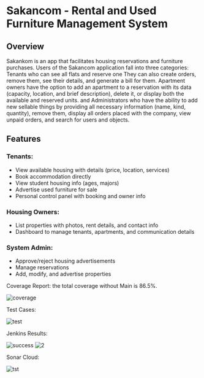 # Sakancom - Rental and Used Furniture Management System

## Overview

Sakankom is an app that facilitates housing reservations and furniture purchases. 
Users of the Sakancom application fall into three categories: Tenants who can see 
all flats and reserve one They can also create orders, remove them, see their 
details, and generate a bill for them. Apartment owners have the option to add an 
apartment to a reservation with its data (capacity, location, and brief description), 
delete it, or display both the available and reserved units. and Administrators who 
have the ability to add new sellable things by providing all necessary information 
(name, kind, quantity), remove them, display all orders placed with the company, 
view unpaid orders, and search for users and objects.

## Features

### Tenants:
- View available housing with details (price, location, services)
- Book accommodation directly
- View student housing info (ages, majors)
- Advertise used furniture for sale
- Personal control panel with booking and owner info

### Housing Owners:
- List properties with photos, rent details, and contact info
- Dashboard to manage tenants, apartments, and communication details

### System Admin:
- Approve/reject housing advertisements
- Manage reservations
- Add, modify, and advertise properties


Coverage Report: 
the total coverage without Main is 86.5%. 

![coverage](https://github.com/user-attachments/assets/7b732b5d-ed9c-4752-a259-870d0c20b953)

Test Cases:

![test](https://github.com/user-attachments/assets/81f31181-7c6a-41f4-aed4-e3946ccb97b7)

Jenkins Results: 

![success](https://github.com/user-attachments/assets/c9491645-a95a-47e7-a5e5-77330aa7994e)
![2](https://github.com/user-attachments/assets/5b33db09-366d-4ca6-838d-c87070f6feca)

Sonar Cloud: 

![tst](https://github.com/user-attachments/assets/a8dbf01c-5754-4136-b6fc-693668f91055)
